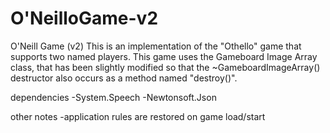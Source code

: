 # O'NeilloGame-v2

O'Neill Game (v2)
This is an implementation of the "Othello" game that supports two named players.
This game uses the Gameboard Image Array class, that has been slightly modified so that the ~GameboardImageArray() destructor also occurs as a method named "destroy()".

dependencies
-System.Speech
-Newtonsoft.Json

other notes
-application rules are restored on game load/start